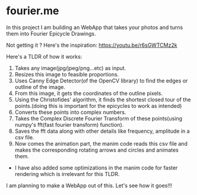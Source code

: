 # fourier.me

In this project I am building an WebApp that takes your photos and turns them into Fourier Epicycle Drawings.

Not getting it ? Here's the inspiration: https://youtu.be/r6sGWTCMz2k

Here's a TLDR of how it works:

1. Takes any image(jpg/jpeg/png...etc) as input.
2. Resizes this image to feasible proportions.
3. Uses Canny Edge Detector(of the OpenCV library) to find the edges or outline of the image.
4. From this image, it gets the coordinates of the outline pixels.
5. Using the Christofides' algorithm, it finds the shortest closed tour of the points.(doing this is important for the epicycles to work as intended)
6. Converts these points into complex numbers.
7. Takes the Complex Discrete Fourier Transform of these points(using numpy's fft(fast fourier transform) function).
8. Saves the fft data along with other details like frequency, amplitude in a csv file.
9. Now comes the animation part, the manim code reads this csv file and makes the corresponding rotating arrows and circles and animates them.
* I have also added some optimizations in the manim code for faster rendering which is irrelevant for this TLDR.

I am planning to make a WebApp out of this. Let's see how it goes!!!
